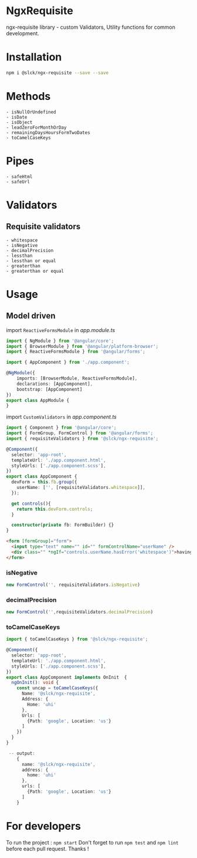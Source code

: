 
# NgxRequisite
ngx-requisite library - custom Validators, Utility functions for common development.

# Installation

```bash
npm i @slck/ngx-requisite --save --save
```
# Methods 
    - isNullOrUndefined
    - isDate
    - isObject
    - leadZeroForMonthOrDay
    - remainingDaysHoursFormTwoDates
    - toCamelCaseKeys

# Pipes
    - safeHtml
    - safeUrl
# Validators

## Requisite validators
```
- whitespace
- isNegative
- decimalPrecision
- lessthan
- lessthan or equal
- greaterthan
- greaterthan or equal
```
# Usage

## Model driven

import `ReactiveFormsModule` in *app.module.ts*

```typescript
import { NgModule } from '@angular/core';
import { BrowserModule } from '@angular/platform-browser';
import { ReactiveFormsModule } from '@angular/forms';

import { AppComponent } from './app.component';

@NgModule({
    imports: [BrowserModule, ReactiveFormsModule],
    declarations: [AppComponent],
    bootstrap: [AppComponent]
})
export class AppModule {
}
```

import `CustomValidators` in *app.component.ts*

```typescript
import { Component } from '@angular/core';
import { FormGroup, FormControl } from '@angular/forms';
import { requisiteValidators } from '@slck/ngx-requisite';

@Component({
  selector: 'app-root',
  templateUrl: './app.component.html',
  styleUrls: ['./app.component.scss'],
})
export class AppComponent {
  devForm = this.fb.group({
    userName: ['', [requisiteValidators.whitespace]],
  });

  get controls(){
    return this.devForm.controls;
  }

  constructor(private fb: FormBuilder) {}
}
```

```html
<form [formGroup]="form">
  <input type="text" name="" id="" formControlName="userName" />
  <div class="" *ngIf="controls.userName.hasError('whitespace')">having space</div>
</form>
```

### isNegative

```typescript
new FormControl('', requisiteValidators.isNegative)
```

### decimalPrecision

```typescript
new FormControl('',requisiteValidators.decimalPrecision)
```

### toCamelCaseKeys

```typescript
import { toCamelCaseKeys } from '@slck/ngx-requisite';

@Component({
  selector: 'app-root',
  templateUrl: './app.component.html',
  styleUrls: ['./app.component.scss'],
})
export class AppComponent implements OnInit  {
  ngOnInit(): void {
    const uncap = toCamelCaseKeys({
      Name: '@slck/ngx-requisite',
      Address: {
        Home: 'uhi'
      },
      Urls: [
        {Path: 'google', Location: 'us'}
      ]
    })
  }
}

 -- output: 
    {
      name: '@slck/ngx-requisite',
      address: {
        home: 'uhi'
      },
      urls: [
        {Path: 'google', Location: 'us'}
      ]
    }

```

# For developers
To run the project : `npm start`
Don't forget to run `npm test` and `npm lint` before each pull request. Thanks !
